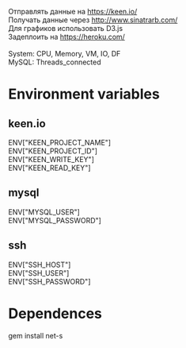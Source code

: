 Отправлять данные на https://keen.io/ <br>
Получать данные через http://www.sinatrarb.com/ <br>
Для графиков использовать D3.js <br>
Задеплоить на https://heroku.com/ <br>
<br>
System: CPU, Memory, VM, IO, DF <br>
MySQL: Threads_connected <br>

# Environment variables
## keen.io
ENV["KEEN_PROJECT_NAME"] <br>
ENV["KEEN_PROJECT_ID"] <br>
ENV["KEEN_WRITE_KEY"] <br>
ENV["KEEN_READ_KEY"] <br>

## mysql
ENV["MYSQL_USER"] <br>
ENV["MYSQL_PASSWORD"] <br>

## ssh
ENV["SSH_HOST"] <br>
ENV["SSH_USER"] <br>
ENV["SSH_PASSWORD"] <br>

# Dependences
gem install net-s <br>
